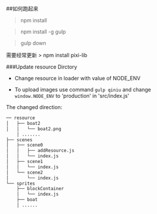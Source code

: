 ##如何跑起来

> npm install

> npm install -g gulp

> gulp down

需要经常更新 > npm install pixi-lib

###Update resource Dirctory

- Change resource in loader with value of NODE_ENV 

- To upload images use command `gulp qiniu` and change `window.NODE_ENV` to 'production' in 'src/index.js' 

The changed direction:
```bash
── resource
│   ├── boat2
│   │   └── boat2.png
    │ .......
├── scenes
│   ├── scene0
│   │   ├── addResource.js
│   │   └── index.js
│   ├── scene1
│   │   └── index.js
│   └── scene2
│       └── index.js
└── sprites
    ├── blockContainer
    │   └── index.js
    ├── boat
    │ ......
```
